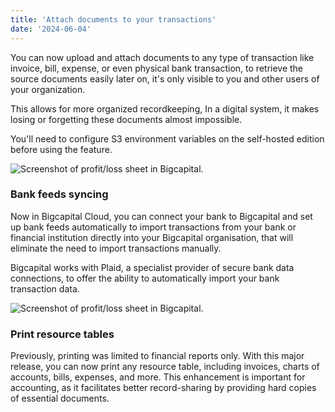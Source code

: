 ```yaml
---
title: 'Attach documents to your transactions'
date: '2024-06-04'
---
```


You can now upload and attach documents to any type of transaction like invoice, bill, expense, or even physical bank transaction, to retrieve the source documents easily later on, it's only visible to you and other users of your organization.

This allows for more organized recordkeeping, In a digital system, it makes losing or forgetting these documents almost impossible.

You'll need to configure S3 environment variables on the self-hosted edition before using the feature.

![Screenshot of profit/loss sheet in Bigcapital.](/images/updates/attach-attachments/attachments.png "Title")

### Bank feeds syncing

Now in Bigcapital Cloud, you can connect your bank to Bigcapital and set up bank feeds automatically to import transactions from your bank or financial institution directly into your Bigcapital organisation, that will eliminate the need to import transactions manually.

Bigcapital works with Plaid, a specialist provider of secure bank data connections, to offer the ability to automatically import your bank transaction data.

![Screenshot of profit/loss sheet in Bigcapital.](/images/updates/attach-attachments/bank-feeds-plaid.png "Title")

### Print resource tables

Previously, printing was limited to financial reports only. With this major release, you can now print any resource table, including invoices, charts of accounts, bills, expenses, and more. This enhancement is important for accounting, as it facilitates better record-sharing by providing hard copies of essential documents.